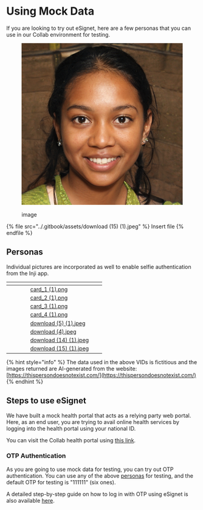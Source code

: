 # Using Mock Data

If you are looking to try out eSignet, here are a few personas that you can use in our Collab environment for testing.



<figure><img src="../.gitbook/assets/download (15) (1).jpeg" alt=""><figcaption><p>image</p></figcaption></figure>



{% file src="../.gitbook/assets/download (15) (1).jpeg" %}
Insert file
{% endfile %}

## Personas

Individual pictures are incorporated as well to enable selfie authentication from the Inji app.

<table data-card-size="large" data-view="cards" data-full-width="true"><thead><tr><th data-type="users" data-multiple></th><th data-hidden></th><th data-hidden></th><th data-hidden></th><th data-hidden data-card-cover data-type="files"></th><th data-hidden data-type="users" data-multiple></th><th data-hidden data-type="users" data-multiple></th></tr></thead><tbody><tr><td></td><td></td><td></td><td></td><td><a href="../.gitbook/assets/card_1 (1).png">card_1 (1).png</a></td><td></td><td></td></tr><tr><td></td><td></td><td></td><td></td><td><a href="../.gitbook/assets/card_2 (1).png">card_2 (1).png</a></td><td></td><td></td></tr><tr><td></td><td></td><td></td><td></td><td><a href="../.gitbook/assets/card_3 (1).png">card_3 (1).png</a></td><td></td><td></td></tr><tr><td></td><td></td><td></td><td></td><td><a href="../.gitbook/assets/card_4 (1).png">card_4 (1).png</a></td><td></td><td></td></tr><tr><td></td><td></td><td></td><td></td><td><a href="../.gitbook/assets/download (5) (1).jpeg">download (5) (1).jpeg</a></td><td></td><td></td></tr><tr><td></td><td></td><td></td><td></td><td><a href="../.gitbook/assets/download (4).jpeg">download (4).jpeg</a></td><td></td><td></td></tr><tr><td></td><td></td><td></td><td></td><td><a href="../.gitbook/assets/download (14) (1).jpeg">download (14) (1).jpeg</a></td><td></td><td></td></tr><tr><td></td><td></td><td></td><td></td><td><a href="../.gitbook/assets/download (15) (1).jpeg">download (15) (1).jpeg</a></td><td></td><td></td></tr></tbody></table>

{% hint style="info" %}
The data used in the above VIDs is fictitious and the images returned are AI-generated from the website: [https://thispersondoesnotexist.com/](https://thispersondoesnotexist.com/)
{% endhint %}

## Steps to use eSignet

We have built a mock health portal that acts as a relying party web portal. Here, as an end user, you are trying to avail online health services by logging into the health portal using your national ID.

You can visit the Collab health portal using [this link](https://healthservices-esignet.collab.mosip.net/).

### OTP Authentication

As you are going to use mock data for testing, you can try out OTP authentication. You can use any of the above [personas](using-mock-data.md#personas) for testing, and the default OTP for testing is "111111" (six ones).

A detailed step-by-step guide on how to log in with OTP using eSignet is also available [here](../end-user-guide/login-with-otp/).
